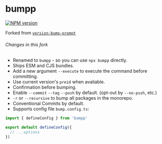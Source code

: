 # bumpp

[![NPM version](https://img.shields.io/npm/v/bumpp?color=a1b858&label=)](https://www.npmjs.com/package/bumpp)

Forked from [`version-bump-prompt`](https://github.com/JS-DevTools/version-bump-prompt)

###### Changes in this fork

- Renamed to `bumpp` - so you can use `npx bumpp` directly.
- Ships ESM and CJS bundles.
- Add a new argument `--execute` to execute the command before committing.
- Use current version's `preid` when avaliable.
- Confirmation before bumping.
- Enable `--commit` `--tag` `--push` by default. (opt-out by `--no-push`, etc.)
- `-r` or `--recursive` to bump all packages in the monorepo.
- Conventional Commits by default. 
- Supports config file `bump.config.ts`:

```ts
import { defineConfig } from 'bumpp'

export default defineConfig({
  // ...options
})
```
